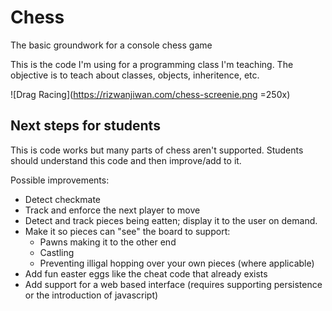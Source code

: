 # Chess

The basic groundwork for a console chess game

This is the code I'm using for a programming class I'm teaching. The objective is to teach about classes, objects, inheritence, etc.

![Drag Racing](https://rizwanjiwan.com/chess-screenie.png =250x)

## Next steps for students

This is code works but many parts of chess aren't supported. Students should understand this code and then improve/add to it.

Possible improvements:
* Detect checkmate
* Track and enforce the next player to move
* Detect and track pieces being eatten; display it to the user on demand.
* Make it so pieces can "see" the board to support:
  * Pawns making it to the other end
  * Castling
  * Preventing illigal hopping over your own pieces (where applicable)
 * Add fun easter eggs like the cheat code that already exists
 * Add support for a web based interface (requires supporting persistence or the introduction of javascript)
 

